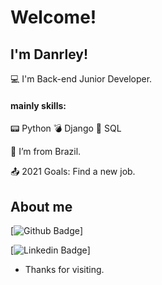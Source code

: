 # Welcome!

 

## I'm Danrley!

 

:computer: I'm Back-end Junior Developer.
 #### mainly skills:
       
:pager: Python
:bomb: Django
:scroll: SQL

:house_with_garden: I’m from Brazil. 

:outbox_tray: 2021 Goals: Find a new job.

 

## About me

[![Github Badge](https://img.shields.io/badge/-Github-000?style=flat-square&logo=Github&logoColor=white&link=https://github.com/DanrleyPerez)]

[![Linkedin Badge](https://img.shields.io/badge/-LinkedIn-blue?style=flat-square&logo=Linkedin&logoColor=white&link=https://www.linkedin.com/in/danrley-perez-sena-600292133/)]

- Thanks for visiting.

